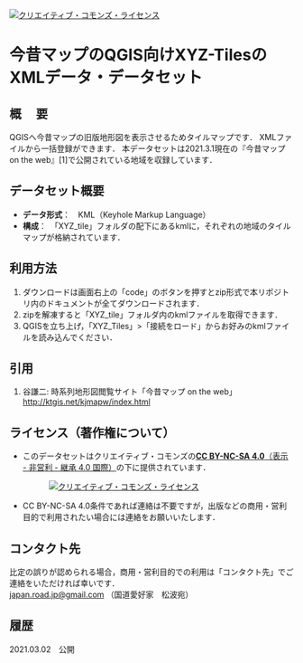<a rel="license" href="http://creativecommons.org/licenses/by-nc-sa/4.0/"><img alt="クリエイティブ・コモンズ・ライセンス" style="border-width:0" src="https://i.creativecommons.org/l/by-nc-sa/4.0/88x31.png" /></a>　
# 今昔マップのQGIS向けXYZ-TilesのXMLデータ・データセット

## 概　 要    
QGISへ今昔マップの旧版地形図を表示させるためタイルマップです．
XMLファイルから一括登録ができます．
本データセットは2021.3.1現在の『今昔マップ on the web』[1]で公開されている地域を収録しています．  

## データセット概要     
+ **データ形式**：　KML（Keyhole Markup Language）  
+ **構成**：　「XYZ_tile」フォルダの配下にあるkmlに，それぞれの地域のタイルマップが格納されています．

## 利用方法

1. ダウンロードは画面右上の「code」のボタンを押すとzip形式で本リポジトリ内のドキュメントが全てダウンロードされます．
1. zipを解凍すると「XYZ_tile」フォルダ内のkmlファイルを取得できます．
1. QGISを立ち上げ，「XYZ_Tiles」>「接続をロード」からお好みのkmlファイルを読み込んでください．


## 引用 

1. 谷謙二: 時系列地形図閲覧サイト「今昔マップ on the web」  
 http://ktgis.net/kjmapw/index.html  


## ライセンス（著作権について）
* このデータセットはクリエイティブ・コモンズの[**CC BY-NC-SA 4.0**（表示 - 非営利 - 継承 4.0 国際）](https://creativecommons.org/licenses/by-nc-sa/4.0/deed.ja)の下に提供されています．

　　　　　<a rel="license" href="http://creativecommons.org/licenses/by-nc-sa/4.0/"><img alt="クリエイティブ・コモンズ・ライセンス" style="border-width:0" src="https://i.creativecommons.org/l/by-nc-sa/4.0/88x31.png" /></a>

* CC BY-NC-SA 4.0条件であれば連絡は不要ですが，出版などの商用・営利目的で利用されたい場合には連絡をお願いいたします．  

## コンタクト先
比定の誤りが認められる場合，商用・営利目的での利用は「コンタクト先」でご連絡をいただければ幸いです．  
japan.road.jp@gmail.com （国道愛好家　松波宛）
  
## 履歴  

2021.03.02　公開  
